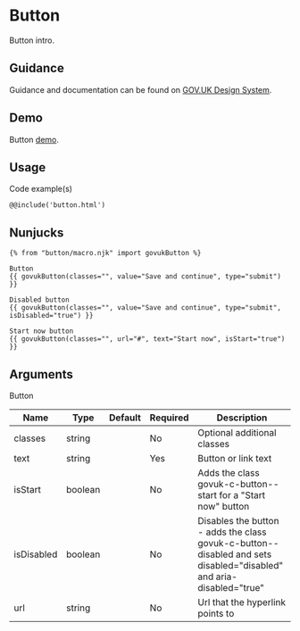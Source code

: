 # Button

Button intro.

## Guidance

Guidance and documentation can be found on [GOV.UK Design System](linkgoeshere).

## Demo

Button [demo](button.html).

## Usage

Code example(s)

```
@@include('button.html')
```

## Nunjucks

```
{% from "button/macro.njk" import govukButton %}

Button
{{ govukButton(classes="", value="Save and continue", type="submit") }}

Disabled button
{{ govukButton(classes="", value="Save and continue", type="submit", isDisabled="true") }}

Start now button
{{ govukButton(classes="", url="#", text="Start now", isStart="true") }}
```

## Arguments

Button

| Name       | Type    | Default | Required | Description
|---         |---      |---      |---       |---
| classes    | string  |         | No       | Optional additional classes
| text       | string  |         | Yes      | Button or link text
| isStart    | boolean |         | No       | Adds the class govuk-c-button--start for a "Start now" button
| isDisabled | boolean |         | No       | Disables the button - adds the class govuk-c-button--disabled and sets disabled="disabled" and aria-disabled="true"
| url        | string  |         | No       | Url that the hyperlink points to


<!--
## Installation

```
npm install --save @govuk-frontend/button
```
-->
